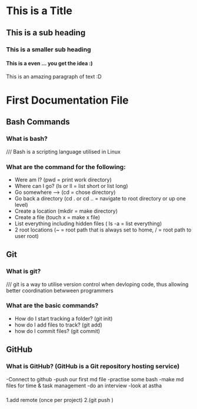 # This is a Title
## This is a sub heading
### This is a smaller sub heading
#### This is a even ... you get the idea :)



This is an amazing paragraph of text :D




# First Documentation File



## Bash Commands
### What is bash?
/// Bash is a scripting language utilised in Linux
### What are the command for the following:

- Were am I? (pwd = print work directory)
- Where can I go? (ls or ll = list short or list long)
- Go somewhere --> (cd = chose directory)
- Go back a directory (cd . or cd .. = navigate to root directory or up one level)
- Create a location (mkdir = make directory)
- Create a file (touch x = make x file)
- List everything including hidden files ( ls -a = list everything)
- 2 root locations (~ = root path that is always set to home, / =  root path to user root)





## Git
### What is git?
/// git is a way to utilise version control when devloping code, thus allowing better coordination betwween programmers
### What are the basic commands?
- How do I start tracking a folder? (git init)
- how do I add files to track? (git add)
- how do I commit files? (git commit)



## GitHub
### What is GitHub? (GitHub is a Git repository hosting service)
-Connect to github
-push our first md file
-practise some bash
-make md files for time & task management
-do an interview
-look at astha
###
1.add remote (once per project)
2.(git push <remote location><branch local>)
